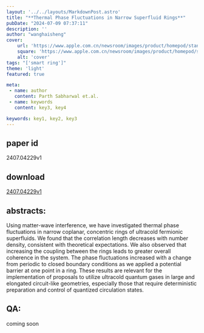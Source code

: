 ```yaml
---
layout: '../../layouts/MarkdownPost.astro'
title: "**Thermal Phase Fluctuations in Narrow Superfluid Rings**"
pubDate: "2024-07-09 07:37:11"
description: ''
author: "wanghaisheng"
cover:
    url: 'https://www.apple.com.cn/newsroom/images/product/homepod/standard/Apple-HomePod-hero-230118_big.jpg.large_2x.jpg'
    square: 'https://www.apple.com.cn/newsroom/images/product/homepod/standard/Apple-HomePod-hero-230118_big.jpg.large_2x.jpg'
    alt: 'cover'
tags: "['smart ring']"
theme: 'light'
featured: true

meta:
 - name: author
   content: Parth Sabharwal et.al.
 - name: keywords
   content: key3, key4

keywords: key1, key2, key3
---
```


## paper id
2407.04229v1
## download
[2407.04229v1](http://arxiv.org/abs/2407.04229v1)
## abstracts:
Using matter-wave interference, we have investigated thermal phase fluctuations in narrow coplanar, concentric rings of ultracold fermionic superfluids. We found that the correlation length decreases with number density, consistent with theoretical expectations. We also observed that increasing the coupling between the rings leads to greater overall coherence in the system. The phase fluctuations increased with a change from periodic to closed boundary conditions as we applied a potential barrier at one point in a ring. These results are relevant for the implementation of proposals to utilize ultracold quantum gases in large and elongated circuit-like geometries, especially those that require deterministic preparation and control of quantized circulation states.
## QA:
coming soon
